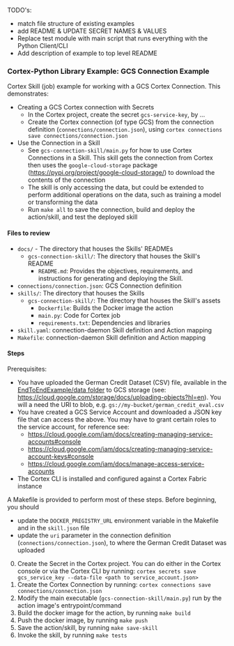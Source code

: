 TODO's:
- match file structure of existing examples
- add README & UPDATE SECRET NAMES & VALUES
- Replace test module with main script that runs everything with the Python Client/CLI
- Add description of example to top level README

### Cortex-Python Library Example: GCS Connection Example

Cortex Skill (job) example for working with a GCS Cortex Connection. This demonstrates:
* Creating a GCS Cortex connection with Secrets
	- In the Cortex project, create the secret `gcs-service-key`, by ...
	- Create the Cortex connection (of type GCS) from the connection definition (`connections/connection.json`), using
	`cortex connections save connections/connection.json`
* Use the Connection in a Skill
	- See `gcs-connection-skill/main.py` for how to use Cortex Connections in a Skill. This skill gets the connection from Cortex then uses the `google-cloud-storage` package (https://pypi.org/project/google-cloud-storage/) to download the contents of the connection
	- The skill is only accessing the data, but could be extended to perform additional operations on the data, such as training a model or transforming the data
	- Run `make all` to save the connection, build and deploy the action/skill, and test the deployed skill

#### Files to review
- `docs/` - The directory that houses the Skills' READMEs
  - `gcs-connection-skill/`: The directory that houses the Skill's README
    - `README.md`: Provides the objectives, requirements, and instructions for generating and deploying the Skill.
- `connections/connection.json`: GCS Connection definition
- `skills/`: The directory that houses the Skills
  - `gcs-connection-skill/`: The directory that houses the Skill's assets
	- `Dockerfile`: Builds the Docker image the action
	- `main.py`: Code for Cortex job
	- `requirements.txt`: Dependencies and libraries
- `skill.yaml`: connection-daemon Skill definition and Action mapping
- `Makefile`: connection-daemon Skill definition and Action mapping

#### Steps

Prerequisites:
* You have uploaded the German Credit Dataset (CSV) file, available in the [EndToEndExample/data folder](../EndToEndExample/data/german_credit_eval.csv) to GCS storage (see: https://cloud.google.com/storage/docs/uploading-objects?hl=en). You will a need the URI to blob, e.g. `gs://my-bucket/german_credit_eval.csv`
* You have created a GCS Service Account and downloaded a JSON key file that can access the above. You may have to grant certain roles to the service account, for reference see:
	- https://cloud.google.com/iam/docs/creating-managing-service-accounts#console
	- https://cloud.google.com/iam/docs/creating-managing-service-account-keys#console
	- https://cloud.google.com/iam/docs/manage-access-service-accounts
* The Cortex CLI is installed and configured against a Cortex Fabric instance

A Makefile is provided to perform most of these steps. Before beginning, you should
- update the `DOCKER_PREGISTRY_URL` environment variable in the Makefile and in the `skill.json` file
- update the `uri` parameter in the connection definition (`connections/connection.json`), to where the German Credit Dataset was uploaded

0. Create the Secret in the Cortex project. You can do either in the Cortex console or via the Cortex CLI by running: `cortex secrets save gcs_service_key --data-file <path to service_account.json>`
1. Create the Cortex Connection by running: `cortex connections save connections/connection.json`
2. Modify the main executable (`gcs-connection-skill/main.py`) run by the action image's entrypoint/command
3. Build the docker image for the action, by running `make build`
4. Push the docker image, by running `make push`
5. Save the action/skill, by running `make save-skill`
6. Invoke the skill, by running `make tests`
